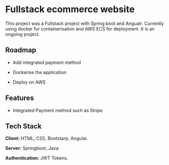 
# Fullstack ecommerce website

This project was a Fullstack project with Spring boot and Angualr. Currently using docker for containerisation and AWS ECS for deployment. It is an ongoing project.


## Roadmap

- Add integrated payment method

- Dockerise the application

- Deploy on AWS


## Features

- Integrated Payment method such as Stripe


## Tech Stack

**Client:** HTML, CSS, Bootstarp, Angular.

**Server:** Springboot, Java.

**Authentication:** JWT Tokens.

